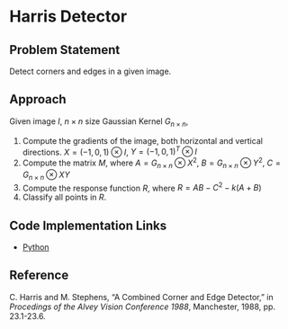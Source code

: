 # Harris Detector

## Problem Statement

Detect corners and edges in a given image.

## Approach

Given image $I$, $n\times n$ size Gaussian Kernel $G_{n\times n}$,

1. Compute the gradients of the image, both horizontal and vertical directions. $X=(-1, 0, 1)\otimes I$, $Y=(-1, 0, 1)^T \otimes I$
2. Compute the matrix $M$, where $A = G_{n\times n} \otimes X^2$, $B=G_{n\times n}\otimes Y^2$, $C=G_{n\times n}\otimes XY$
3. Compute the response function $R$, where $R=AB-C^2-k(A+B)$
4. Classify all points in $R​$.

## Code Implementation Links

- [Python](https://github.com/TheAlgorithms/Python/blob/master/digital_image_processing/feature_detectors/harris.py)

## Reference

C. Harris and M. Stephens, “A Combined Corner and Edge Detector,” in *Procedings of the Alvey Vision Conference 1988*, Manchester, 1988, pp. 23.1-23.6.

